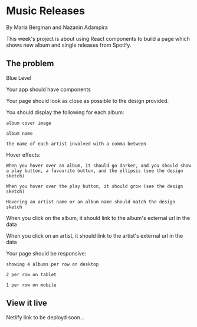 # Music Releases
By Maria Bergman and Nazanin Adampira

This week's project is about using React components to build a page which shows new album and single releases from Spotify.

## The problem

Blue Level

Your app should have components

Your page should look as close as possible to the design provided.

You should display the following for each album:

	album cover image

	album name

	the name of each artist involved with a comma between

Hover effects:

	When you hover over an album, it should go darker, and you should show a play button, a favourite button, and the ellipsis (see the design sketch)

	When you hover over the play button, it should grow (see the design sketch)

	Hovering an artist name or an album name should match the design sketch

When you click on the album, it should link to the album's external url in the data

When you click on an artist, it should link to the artist's external url in the data

Your page should be responsive:

	showing 4 albums per row on desktop

	2 per row on tablet
    
	1 per row on mobile

## View it live

Netlify link to be deployd soon...
